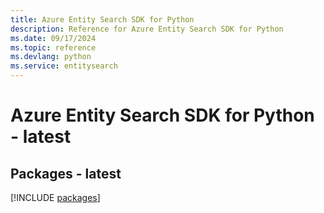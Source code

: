 ```yaml
---
title: Azure Entity Search SDK for Python
description: Reference for Azure Entity Search SDK for Python
ms.date: 09/17/2024
ms.topic: reference
ms.devlang: python
ms.service: entitysearch
---
```

# Azure Entity Search SDK for Python - latest
## Packages - latest
[!INCLUDE [packages](entity-search-index.md)]